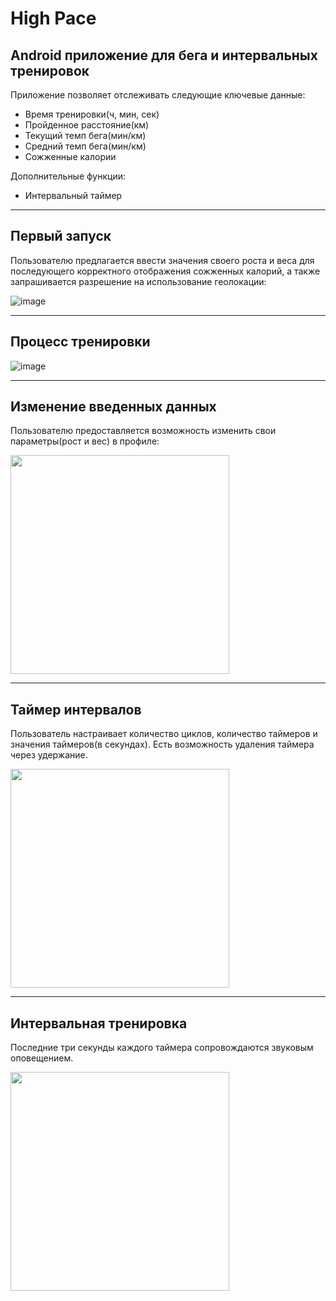 # High Pace

## Android приложение для бега и интервальных тренировок

Приложение позволяет отслеживать следующие ключевые данные:
* Время тренировки(ч, мин, сек)
* Пройденное расстояние(км)
* Текущий темп бега(мин/км)
* Средний темп бега(мин/км)
* Сожженные калории

Дополнительные функции:
* Интервальный таймер

---

## Первый запуск

Пользователю предлагается ввести значения своего роста и веса для последующего корректного отображения сожженных калорий, а также запрашивается разрешение на использование геолокации:

![image](https://github.com/c0nda/running-app/blob/main/gifs/firstLaunch.gif)

---

## Процесс тренировки

![image](https://github.com/c0nda/running-app/blob/main/gifs/Training%20.gif)

---

## Изменение введенных данных

Пользователю предоставляется возможность изменить свои параметры(рост и вес) в профиле:

<img src="https://github.com/c0nda/running-app/blob/main/gifs/ShowProfile.gif" width="350">

---

## Таймер интервалов

Пользователь настраивает количество циклов, количество таймеров и значения таймеров(в секундах). Есть возможность удаления таймера через удержание.

<img src="https://github.com/c0nda/running-app/blob/main/gifs/IntervalTimer.gif" width="350">

---

## Интервальная тренировка

Последние три секунды каждого таймера сопровождаются звуковым оповещением.

<img src="https://github.com/c0nda/running-app/blob/main/gifs/IntervalTraining.gif" width="350">




